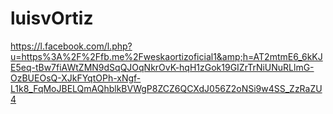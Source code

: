 # luisvOrtiz
https://l.facebook.com/l.php?u=https%3A%2F%2Ffb.me%2Fweskaortizoficial1&amp;h=AT2mtmE6_6kKJE5eq-tBw7fiAWtZMN9dSqQJOqNkrOvK-hqH1zGok19GIZrTrNiUNuRLlmG-OzBUEOsQ-XJkFYqtOPh-xNgf-L1k8_FqMoJBELQmAQhblkBVWgP8ZCZ6QCXdJ056Z2oNSi9w4SS_ZzRaZU4
